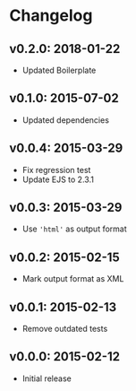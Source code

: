 # Changelog

## v0.2.0: 2018-01-22

- Updated Boilerplate

## v0.1.0: 2015-07-02

- Updated dependencies

## v0.0.4: 2015-03-29

- Fix regression test
- Update EJS to 2.3.1

## v0.0.3: 2015-03-29

- Use `'html'` as output format

## v0.0.2: 2015-02-15

- Mark output format as XML

## v0.0.1: 2015-02-13

- Remove outdated tests

## v0.0.0: 2015-02-12

- Initial release
